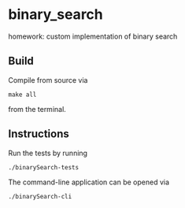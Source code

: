 # binary_search
homework: custom implementation of binary search

## Build

Compile from source via

```
make all
```

from the terminal.

## Instructions

Run the tests by running

```
./binarySearch-tests
```

The command-line application can be opened via

```
./binarySearch-cli
```
